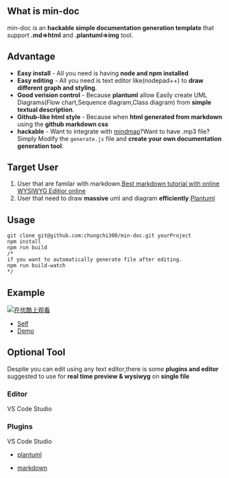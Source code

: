 ## What is min-doc 

min-doc is an **hackable simple documentation generation template** that support **.md=>html** and **.plantuml=>img** tool.

## Advantage

* **Easy install** - All you need is having **node and npm installed**
* **Easy editing** - All you need is text editor like(nodepad++) to **draw different graph and styling**.
* **Good verision control** - Because **plantuml** allow Easily create UML Diagrams(Flow chart,Sequence diagram,Class diagram) from **simple textual description**.
* **Github-like html style** - Because when **html generated from markdown** using the **github markdown css**
* **hackable** - Want to integrate with [mindmap](https://github.com/fex-team/kityminder-editor)?Want to have .mp3 file?Simply Modify the `generate.js` file and **create your own documentation generation tool**.

## Target User
1. User that are familar with markdown.[Best markdown tutorial with online WYSIWYG Editior online](https://www.markdowntutorial.com/)
2. User that need to draw **massive** uml and diagram **efficiently**.[Plantuml](!http://plantuml.com/)


## Usage

```
git clone git@github.com:chungchi300/min-doc.git yourProject
npm install
npm run build
/*
if you want to automatically generate file after editing.
npm run build-watch
*/
```

## Example


[![在优酷上观看](https://t4.ftcdn.net/jpg/01/12/56/73/240_F_112567399_fVHoy5kIkNXdDnwCSpaSkDC3wmH9NVCs.jpg)](https://vimeo.com/266230854)


* [Self](./docs/self/gen.doc.html)
* [Demo](https://github.com/chungchi300/min-doc-demo)


## Optional Tool

Despite you can edit using any text editor,there is some **plugins and editor** suggested to use for **real time preview & wysiwyg**
on **single file**

### Editor

VS Code Studio

### Plugins

VS Code Studio

* [plantuml](https://marketplace.visualstudio.com/items?itemName=jebbs.plantuml#review-details)

* [markdown](https://marketplace.visualstudio.com/items?itemName=yzhang.markdown-all-in-one)
